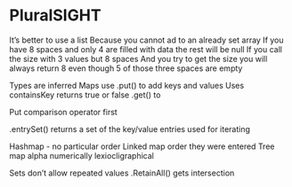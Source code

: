# PluralSIGHT


It’s better to use a list
Because you cannot ad to an already set array
If you have 8 spaces and only 4 are filled with data the rest will be null
If you call the size with 3 values but 8 spaces
And you try to get the size you will always return 8 even though 5 of those three spaces are empty


Types are inferred
Maps use .put() to add keys and values
Uses containsKey returns true or false
.get() to

Put comparison operator first


.entrySet() returns a set of the key/value entries used for iterating

Hashmap - no particular order
Linked map order they were entered
Tree map alpha numerically lexiocligraphical


Sets don’t allow repeated values
.RetainAll() gets intersection
